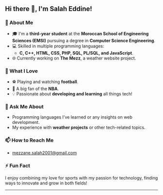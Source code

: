 ## Hi there 👋, I'm Salah Eddine!

### 🚀 About Me
- 🎓 I'm a **third-year student** at the **Moroccan School of Engineering Sciences (EMSI)** pursuing a degree in **Computer Science Engineering**.
- 💻 Skilled in multiple programming languages:
  - **C, C++, HTML, CSS, PHP, SQL, PL/SQL, and JavaScript**.
- 🌐 Currently working on **The Mezz**, a weather website project.

### 🌱 What I Love
- ⚽ Playing and watching **football**.
- 🏀 A big fan of the **NBA**.
- 💡 Passionate about **developing and learning** all things tech!

### 💬 Ask Me About
- Programming languages I've learned or any insights on web development.
- My experience with **weather projects** or other tech-related topics.

### 📫 How to Reach Me
- mezzane.salah2001@gmail.com

### ⚡ Fun Fact
I enjoy combining my love for sports with my passion for technology, finding ways to innovate and grow in both fields!

---
